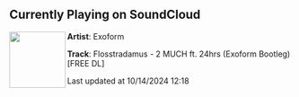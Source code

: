 ## Currently Playing on SoundCloud

[<img align="left" width="100" src="https://i1.sndcdn.com/artworks-OIdYjQwDB5Vya8mN-yGcDDw-t500x500.jpg">](https://soundcloud.com/user-475609531-144776679/flosstradamus-2-much-ft-24hrs-exoform-bootleg)

**Artist**: Exoform 

**Track**: Flosstradamus - 2 MUCH ft. 24hrs (Exoform Bootleg) [FREE DL]

Last updated at 10/14/2024 12:18
